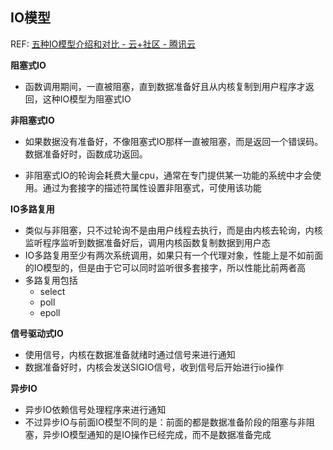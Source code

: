 ## IO模型

REF: [五种IO模型介绍和对比 - 云+社区 - 腾讯云](https://cloud.tencent.com/developer/article/1717352)

**阻塞式IO**

- 函数调用期间，一直被阻塞，直到数据准备好且从内核复制到用户程序才返回，这种IO模型为阻塞式IO

**非阻塞式IO**

- 如果数据没有准备好，不像阻塞式IO那样一直被阻塞，而是返回一个错误码。数据准备好时，函数成功返回。

- 非阻塞式IO的轮询会耗费大量cpu，通常在专门提供某一功能的系统中才会使用。通过为套接字的描述符属性设置非阻塞式，可使用该功能 

**IO多路复用**

- 类似与非阻塞，只不过轮询不是由用户线程去执行，而是由内核去轮询，内核监听程序监听到数据准备好后，调用内核函数复制数据到用户态
- IO多路复用至少有两次系统调用，如果只有一个代理对象，性能上是不如前面的IO模型的，但是由于它可以同时监听很多套接字，所以性能比前两者高 
- 多路复用包括
  - select
  - poll
  - epoll

**信号驱动式IO**

- 使用信号，内核在数据准备就绪时通过信号来进行通知
- 数据准备好时，内核会发送SIGIO信号，收到信号后开始进行io操作 

**异步IO**

- 异步IO依赖信号处理程序来进行通知
- 不过异步IO与前面IO模型不同的是：前面的都是数据准备阶段的阻塞与非阻塞，异步IO模型通知的是IO操作已经完成，而不是数据准备完成

